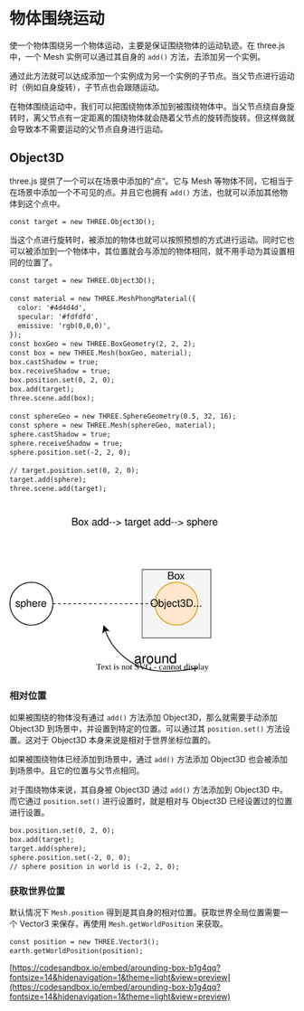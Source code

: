 # 物体围绕运动

使一个物体围绕另一个物体运动，主要是保证围绕物体的运动轨迹。在 three.js 中，一个 Mesh 实例可以通过其自身的 `add()` 方法，去添加另一个实例。

通过此方法就可以达成添加一个实例成为另一个实例的子节点。当父节点进行运动时（例如自身旋转），子节点也会跟随运动。

在物体围绕运动中，我们可以把围绕物体添加到被围绕物体中。当父节点绕自身旋转时，离父节点有一定距离的围绕物体就会随着父节点的旋转而旋转。但这样做就会导致本不需要运动的父节点自身进行运动。

## Object3D

three.js 提供了一个可以在场景中添加的“点”。它与 Mesh 等物体不同，它相当于在场景中添加一个不可见的点。并且它也拥有 `add()` 方法，也就可以添加其他物体到这个点中。

```tsx
const target = new THREE.Object3D();
```

当这个点进行旋转时，被添加的物体也就可以按照预想的方式进行运动。同时它也可以被添加到一个物体中，其位置就会与添加的物体相同，就不用手动为其设置相同的位置了。

```tsx
const target = new THREE.Object3D();
      
const material = new THREE.MeshPhongMaterial({
  color: '#4d4d4d',
  specular: '#fdfdfd',
  emissive: 'rgb(0,0,0)',
});
const boxGeo = new THREE.BoxGeometry(2, 2, 2);
const box = new THREE.Mesh(boxGeo, material);
box.castShadow = true;
box.receiveShadow = true;
box.position.set(0, 2, 0);
box.add(target);
three.scene.add(box);

const sphereGeo = new THREE.SphereGeometry(0.5, 32, 16);
const sphere = new THREE.Mesh(sphereGeo, material);
sphere.castShadow = true;
sphere.receiveShadow = true;
sphere.position.set(-2, 2, 0);

// target.position.set(0, 2, 0);
target.add(sphere);
three.scene.add(target);
```

![物体围绕运动.svg](%E7%89%A9%E4%BD%93%E5%9B%B4%E7%BB%95%E8%BF%90%E5%8A%A8%20e121146c7035443f9be03f347c356700/%25E7%2589%25A9%25E4%25BD%2593%25E5%259B%25B4%25E7%25BB%2595%25E8%25BF%2590%25E5%258A%25A8.svg)

### 相对位置

如果被围绕的物体没有通过 `add()` 方法添加 Object3D，那么就需要手动添加 Object3D 到场景中，并设置到特定的位置。可以通过其 `position.set()` 方法设置。这对于 Object3D 本身来说是相对于世界坐标位置的。

如果被围绕物体已经添加到场景中，通过 `add()` 方法添加 Object3D 也会被添加到场景中。且它的位置与父节点相同。

对于围绕物体来说，其自身被 Object3D 通过 `add()` 方法添加到 Object3D 中。而它通过 `position.set()` 进行设置时，就是相对与 Object3D 已经设置过的位置进行设置。

```tsx
box.position.set(0, 2, 0);
box.add(target);
target.add(sphere);
sphere.position.set(-2, 0, 0);
// sphere position in world is (-2, 2, 0);
```

### 获取世界位置

默认情况下 `Mesh.position` 得到是其自身的相对位置。获取世界全局位置需要一个 Vector3 来保存，再使用 `Mesh.getWorldPosition` 来获取。

```tsx
const position = new THREE.Vector3();
earth.getWorldPosition(position);
```

[https://codesandbox.io/embed/arounding-box-b1g4qq?fontsize=14&hidenavigation=1&theme=light&view=preview](https://codesandbox.io/embed/arounding-box-b1g4qq?fontsize=14&hidenavigation=1&theme=light&view=preview)